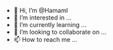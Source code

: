 - 👋 Hi, I’m @Hamaml
- 👀 I’m interested in ...
- 🌱 I’m currently learning ...
- 💞️ I’m looking to collaborate on ...
- 📫 How to reach me ...

<!---
Hamaml/Hamaml is a ✨ special ✨ repository because its `README.md` (this file) appears on your GitHub profile.
You can click the Preview link to take a look at your changes.
--->
